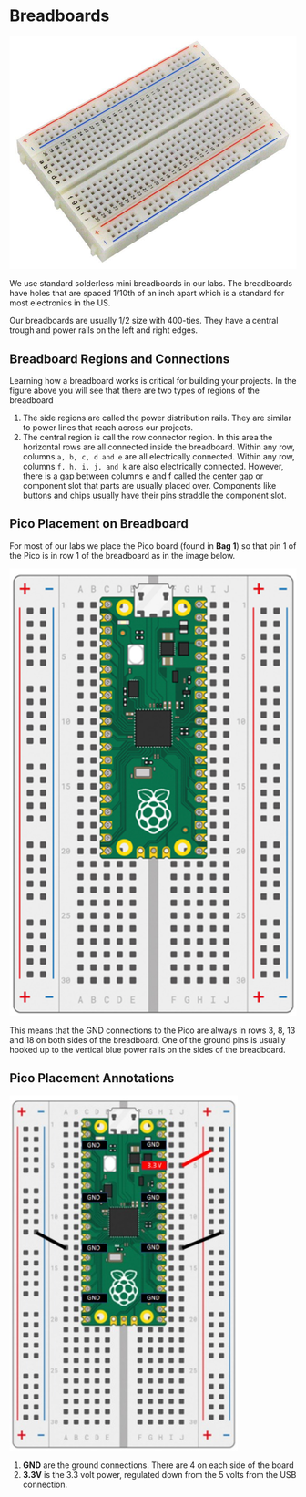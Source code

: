 # Breadboards

![Solderless Mini Breadboard](./img/solderless-mini-breadboard.jpg)

We use standard solderless mini breadboards in our labs.  The breadboards have holes that are spaced 1/10th of an inch apart which is a standard for most electronics in the US.

Our breadboards are usually 1/2 size with 400-ties.  They have a central trough and power rails on the left and right edges.

## Breadboard Regions and Connections

Learning how a breadboard works is critical for building your projects.  In the figure above you will see that there are two types of regions of the breadboard

1. The side regions are called the power distribution rails.  They are similar to power lines that reach across our projects.
2. The central region is call the row connector region.  In this area the horizontal rows are all connected inside the breadboard.  Within any row, columns ```a, b, c, d and e``` are all electrically connected.  Within any row, columns ```f, h, i, j, and k``` are also electrically connected.  However, there is a gap between columns e and f called the center gap or component slot that parts are usually placed over.  Components like buttons and chips usually have their pins straddle the component slot.

## Pico Placement on Breadboard

For most of our labs we place the Pico board (found in **Bag 1**) so that pin 1 of the Pico is in row 1 of the breadboard as in the image below.

![Pico on Breadboard](./img/pico-on-breadboard.png)

This means that the GND connections to the Pico are always in rows 3, 8, 13 and 18 on both sides of the breadboard.  One of the ground pins is usually hooked up to the vertical blue power rails on the sides of the breadboard.

## Pico Placement Annotations

![Pico on Breadboard](./img/picoBreadBoard.jpg)

1. **GND** are the ground connections.  There are 4 on each side of the board
2. **3.3V** is the 3.3 volt power, regulated down from the 5 volts from the USB connection.

